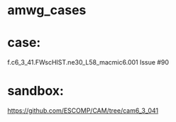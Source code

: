 # amwg_cases

# case: 
f.c6_3_41.FWscHIST.ne30_L58_macmic6.001
Issue #90

# sandbox:  
https://github.com/ESCOMP/CAM/tree/cam6_3_041